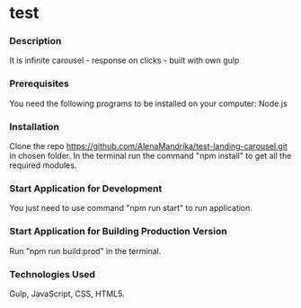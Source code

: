 # test

### Description
 It is infinite carousel - response on clicks - built with own gulp

 ### Prerequisites
 You need the following programs to be installed on your computer:
 Node.js
 
 ###  Installation
 Clone the repo https://github.com/AlenaMandrika/test-landing-carousel.git in chosen folder.
 In the terminal run the command "npm install" to get all the required modules.
 
 ### Start Application for Development
 You just need to use command "npm run start" to run application.
 
 ### Start Application for Building Production Version
 Run "npm run build:prod" in the terminal.
  
 ### Technologies Used
 Gulp, JavaScript, CSS, HTML5.
